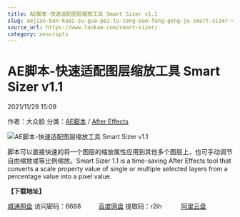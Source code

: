 ```yaml
---
title: AE脚本-快速适配图层缩放工具 Smart Sizer v1.1
slug: aejiao-ben-kuai-su-gua-pei-tu-ceng-suo-fang-gong-ju-smart-sizer-v1-1
source_url: https://www.lookae.com/smart-sizer/
category: aescripts
---
```

# AE脚本-快速适配图层缩放工具 Smart Sizer v1.1

2021/11/29 15:09

作者：大众脸
分类：[AE脚本](https://www.lookae.com/after-effects/aescripts/) / [After Effects](https://www.lookae.com/after-effects/)

![AE脚本-快速适配图层缩放工具 Smart Sizer v1.1](https://www.lookae.com/wp-content/uploads/2021/11/Ukramedia-–-Smart-Sizer.jpg "AE脚本-快速适配图层缩放工具 Smart Sizer v1.1-LookAE.com")

脚本可以直接快速的将一个图层的缩放属性应用到其他多个图层上，也可手动调节自由缩放或等比例缩放。Smart Sizer 1.1 is a time-saving After Effects tool that converts a scale property value of single or multiple selected layers from a percentage value into a pixel value.

**【下载地址】**

[城通网盘](https://url62.ctfile.com/f/680462-522895164-002d5d) 访问密码：6688          [百度网盘](https://pan.baidu.com/s/1L1urJtUNc7obVtLB9eYFoA) 提取码：r2ih           [阿里云盘](https://www.aliyundrive.com/s/b7Qvyk7cKGD)
